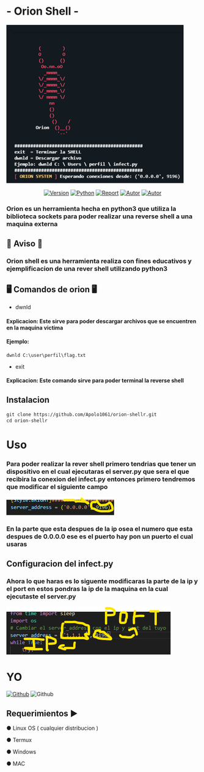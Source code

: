 # -    Orion Shell    -
![Logo-orion](img/logo.png)
<p align="center">
<a href="https://gist.github.com/Apolo1061"><img title="Version" src="https://img.shields.io/badge/Version-1.0-red?style=for-the-badge&logo="></a>
<a href=""><img title="Python" src="https://img.shields.io/badge/Python-3.13-red?style=for-the-badge&logo=python"></a>
<a href="https://gist.github.com/Apolo1061"><img title="Report" src="https://img.shields.io/badge/Copyring-2024-red?style=for-the-badge&logo=github"></a>
<a href="https://github.com/Apolo1061"><img title="Autor" src="https://img.shields.io/badge/Author-Apolo1061-blue?style=for-the-badge&logo=github"></a>
<a href="https://github.com/Apolo1061"><img title="Autor" src="https://img.shields.io/badge/LICENSE-2024-yellow?style=for-the-badge&logo=github"></a>

### Orion es un herramienta hecha en python3 que utiliza la biblioteca sockets para poder realizar una reverse shell a una maquina externa 

## 🛑 Aviso 🛑
### Orion shell es una herramienta realiza con fines educativos y ejemplificacion de una rever shell utilizando python3

## 🖥️ Comandos de orion 🖥️
* dwnld
#### Explicacion: Este sirve para poder descargar archivos que se encuentren en la maquina victima
#### Ejemplo:
```shell script
dwnld C:\user\perfil\flag.txt
```
* exit
#### Explicacion: Este comando sirve para poder terminal la reverse shell

## Instalacion

```shell script
git clone https://github.com/Apolo1061/orion-shellr.git
cd orion-shellr
```

# Uso
### Para poder realizar la rever shell primero tendrias que tener un dispositivo en el cual ejecutaras el server.py que sera el que recibira la conexion del infect.py entonces primero tendremos que modificar el siguiente campo
![Puerto-orion](img/puerto.png)
### En la parte que esta despues de la ip osea el numero que esta despues de 0.0.0.0 ese es el puerto hay pon un puerto el cual usaras

## Configuracion del infect.py
### Ahora lo que haras es lo siguente modificaras la parte de la ip y el port en estos pondras la ip de la maquina en la cual ejecutaste el server.py
![infect.py-orion](img/infect.png)

# YO
[![Github](https://img.shields.io/badge/GitHub-Apolo1061-red?style=for-the-badge&logo=github)](https://github.com/Apolo1061)
![Github](https://img.shields.io/badge/Discord-Sombra9002-blue?style=for-the-badge&logo=discord)
## Requerimientos ▶

● Linux OS ( cualquier distribucion )

● Termux 

● Windows

● MAC